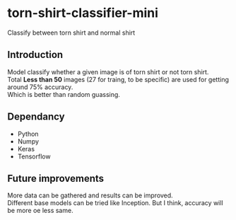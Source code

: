 # torn-shirt-classifier-mini
Classify between torn shirt and normal shirt

## Introduction
Model classify whether a given image is of torn shirt or not torn shirt.<br/>
Total <b>Less than 50</b> images (27 for traing, to be specific) are used for getting around 75% accuracy.<br/>
Which is better than random guassing.

## Dependancy
- Python
- Numpy
- Keras
- Tensorflow

## Future improvements
More data can be gathered and results can be improved.<br/>
Different base models can be tried like Inception. But I think, accuracy will be more oe less same.

